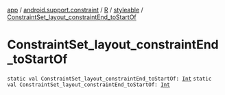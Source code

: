 [app](../../../index.md) / [android.support.constraint](../../index.md) / [R](../index.md) / [styleable](index.md) / [ConstraintSet_layout_constraintEnd_toStartOf](./-constraint-set_layout_constraint-end_to-start-of.md)

# ConstraintSet_layout_constraintEnd_toStartOf

`static val ConstraintSet_layout_constraintEnd_toStartOf: `[`Int`](https://kotlinlang.org/api/latest/jvm/stdlib/kotlin/-int/index.html)
`static val ConstraintSet_layout_constraintEnd_toStartOf: `[`Int`](https://kotlinlang.org/api/latest/jvm/stdlib/kotlin/-int/index.html)